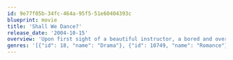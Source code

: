 ```yaml
---
id: 9e77f05b-34fc-464a-95f5-51e60404393c
blueprint: movie
title: 'Shall We Dance?'
release_date: '2004-10-15'
overview: 'Upon first sight of a beautiful instructor, a bored and overworked estate lawyer signs up for ballroom dancing lessons.'
genres: '[{"id": 18, "name": "Drama"}, {"id": 10749, "name": "Romance"}, {"id": 35, "name": "Comedy"}]'
---
```

